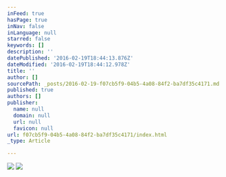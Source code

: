 ```yaml
---
inFeed: true
hasPage: true
inNav: false
inLanguage: null
starred: false
keywords: []
description: ''
datePublished: '2016-02-19T18:44:13.876Z'
dateModified: '2016-02-19T18:44:12.978Z'
title: ''
author: []
sourcePath: _posts/2016-02-19-f07cb5f9-04b5-4a08-84f2-ba7df35c4171.md
published: true
authors: []
publisher:
  name: null
  domain: null
  url: null
  favicon: null
url: f07cb5f9-04b5-4a08-84f2-ba7df35c4171/index.html
_type: Article

---
```

![](https://the-grid-user-content.s3-us-west-2.amazonaws.com/e912084f-5462-4220-b796-5f71f4e5fc46.jpg)
![](https://the-grid-user-content.s3-us-west-2.amazonaws.com/1098d1ba-728a-4611-8ad3-d40731d5ea66.jpg)